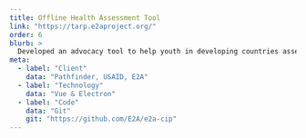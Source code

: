 ```yaml
---
title: Offline Health Assessment Tool
link: "https://tarp.e2aproject.org/"
order: 6
blurb: >
  Developed an advocacy tool to help youth in developing countries assess their country health plans in low-bandwith contexts
meta:
  - label: "Client"
    data: "Pathfinder, USAID, E2A"
  - label: "Technology"
    data: "Vue & Electron"
  - label: "Code"
    data: "Git"
    git: "https://github.com/E2A/e2a-cip" 
---
```

